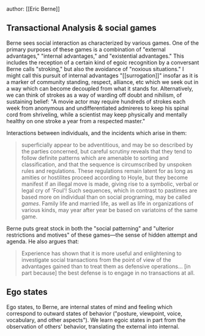 author: [[Eric Berne]]

## Transactional Analysis & social games

Berne sees social interaction as characterized by various games. One of the primary purposes of these games is a combination of "external advantages," "internal advantages," and "existential advantages." This includes the reception of a certain kind of egoic recognition by a conversant Berne calls "stroking," but also the avoidance of "noxious situations." I might call this pursuit of internal advantages "[[surrogation]]" insofar as it is a marker of community standing, respect, alliance, etc which we seek out in a way which can become decoupled from what it stands for. Alternatively, we can think of strokes as a way of warding off doubt and nihilism, of sustaining belief: "A movie actor may require hundreds of strokes each week from anonymous and undifferentiated admireres to keep his spinal cord from shriveling, while a scientist may keep physically and mentally healthy on one stroke a year from a respected master."

Interactions between individuals, and the incidents which arise in them:
> superficially appear to be adventitious, and may be so described by the parties concerned, but careful scrutiny reveals that they tend to follow definite patterns which are amenable to sorting and classification, and that the sequence is circumscribed by unspoken rules and regulations. These regulations remain latent for as long as amities or hostilites proceed according to Hoyle, but they become manifest if an illegal move is made, giving rise to a symbolic, verbal or legal cry of 'Foul'! Such sequences, which in contrast to pastimes are based more on individual than on social programing, may be called _games_. Family life and married life, as well as life in organizations of various kinds, may year after year be based on variatoins of the same game.

Berne puts great stock in both the "social patterning" and "ulterior restrictions and motives" of these games—the sense of hidden attempt and agenda. He also argues that:
> Experience has shown that it is more useful and enlightening to investigate social transactions from the point of view of the advantages gained than to treat them as defensive operations... [in part because] the best defense is to engage in no transactions at all.

## Ego states

Ego states, to Berne, are internal states of mind and feeling which correspond to outward states of behavior ("posture, viewpoint, voice, vocabulary, and other aspects"). We learn egoic states in part from the observation of others' behavior, translating the external into internal.